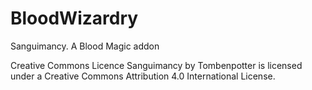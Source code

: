 BloodWizardry
=============

Sanguimancy. A Blood Magic addon

Creative Commons Licence
Sanguimancy by Tombenpotter is licensed under a Creative Commons Attribution 4.0 International License.
